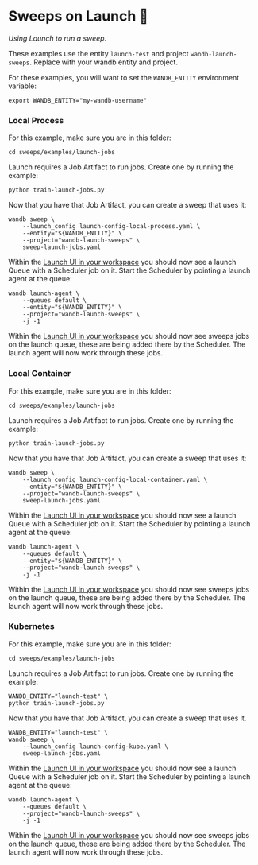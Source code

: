 # Sweeps on Launch 🚀

_Using Launch to run a sweep._

These examples use the entity `launch-test` and project `wandb-launch-sweeps`. Replace with your wandb entity and project.

For these examples, you will want to set the `WANDB_ENTITY` environment variable:

```
export WANDB_ENTITY="my-wandb-username"
```

### Local Process

For this example, make sure you are in this folder:

```
cd sweeps/examples/launch-jobs
```

Launch requires a Job Artifact to run jobs. Create one by running the example:

```
python train-launch-jobs.py
```

Now that you have that Job Artifact, you can create a sweep that uses it:

```
wandb sweep \
    --launch_config launch-config-local-process.yaml \
    --entity="${WANDB_ENTITY}" \
    --project="wandb-launch-sweeps" \
    sweep-launch-jobs.yaml
```

Within the [Launch UI in your workspace](https://wandb.ai/wandb/launch-welcome/launch) you should now see a launch Queue with a Scheduler job on it. Start the Scheduler by pointing a launch agent at the queue:

```
wandb launch-agent \
    --queues default \
    --entity="${WANDB_ENTITY}" \
    --project="wandb-launch-sweeps" \
    -j -1
```

Within the [Launch UI in your workspace](https://wandb.ai/wandb/launch-welcome/launch) you should now see sweeps jobs on the launch queue, these are being added there by the Scheduler. The launch agent will now work through these jobs.

### Local Container

For this example, make sure you are in this folder:

```
cd sweeps/examples/launch-jobs
```

Launch requires a Job Artifact to run jobs. Create one by running the example:

```
python train-launch-jobs.py
```

Now that you have that Job Artifact, you can create a sweep that uses it:

```
wandb sweep \
    --launch_config launch-config-local-container.yaml \
    --entity="${WANDB_ENTITY}" \
    --project="wandb-launch-sweeps" \
    sweep-launch-jobs.yaml
```

Within the [Launch UI in your workspace](https://wandb.ai/wandb/launch-welcome/launch) you should now see a launch Queue with a Scheduler job on it. Start the Scheduler by pointing a launch agent at the queue:

```
wandb launch-agent \
    --queues default \
    --entity="${WANDB_ENTITY}" \
    --project="wandb-launch-sweeps" \
    -j -1
```

Within the [Launch UI in your workspace](https://wandb.ai/wandb/launch-welcome/launch) you should now see sweeps jobs on the launch queue, these are being added there by the Scheduler. The launch agent will now work through these jobs.

### Kubernetes

For this example, make sure you are in this folder:

```
cd sweeps/examples/launch-jobs
```

Launch requires a Job Artifact to run jobs. Create one by running the example:

```
WANDB_ENTITY="launch-test" \
python train-launch-jobs.py
```

Now that you have that Job Artifact, you can create a sweep that uses it.

```
WANDB_ENTITY="launch-test" \
wandb sweep \
    --launch_config launch-config-kube.yaml \
    sweep-launch-jobs.yaml
```

Within the [Launch UI in your workspace](https://wandb.ai/wandb/launch-welcome/launch) you should now see a launch Queue with a Scheduler job on it. Start the Scheduler by pointing a launch agent at the queue:

```
wandb launch-agent \
    --queues default \
    --project="wandb-launch-sweeps" \
    -j -1
```

Within the [Launch UI in your workspace](https://wandb.ai/wandb/launch-welcome/launch) you should now see sweeps jobs on the launch queue, these are being added there by the Scheduler. The launch agent will now work through these jobs.
